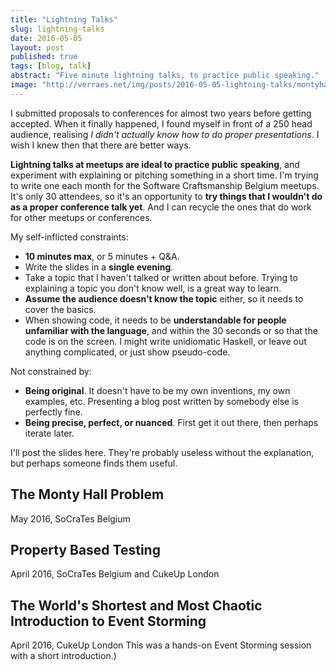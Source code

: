 ```yaml
---
title: "Lightning Talks"
slug: lightning-talks
date: 2016-05-05
layout: post
published: true
tags: [blog, talk]
abstract: "Five minute lightning talks, to practice public speaking."
image: "http://verraes.net/img/posts/2016-05-05-lightning-talks/montyhall.jpg"
---
```


I submitted proposals to conferences for almost two years before getting accepted. When it finally happened, I found myself in front of a 250 head audience, realising *I didn't actually know how to do proper presentations*. I wish I knew then that there are better ways. 

**Lightning talks at meetups are ideal to practice public speaking**, and experiment with explaining or pitching something in a short time. I'm trying to write one each month for the Software Craftsmanship Belgium meetups. It's only 30 attendees, so it's an opportunity to **try things that I wouldn't do as a proper conference talk yet**. And I can recycle the ones that do work for other meetups or conferences.

My self-inflicted constraints:

- **10 minutes max**, or 5 minutes + Q&A.
- Write the slides in a **single evening**.
- Take a topic that I haven't talked or written about before. Trying to explaining a topic you don't know well, is a great way to learn.
- **Assume the audience doesn't know the topic** either, so it needs to cover the basics.
- When showing code, it needs to be **understandable for people unfamiliar with the language**, and within the 30 seconds or so that the code is on the screen. I might write unidiomatic Haskell, or leave out anything complicated, or just show pseudo-code. 

Not constrained by:

- **Being original**. It doesn't have to be my own inventions, my own examples, etc. Presenting a blog post written by somebody else is perfectly fine.
- **Being precise, perfect, or nuanced**. First get it out there, then perhaps iterate later. 

I'll post the slides here. They're probably useless without the explanation, but perhaps someone finds them useful.


## The Monty Hall Problem
May 2016, SoCraTes Belgium
<script async class="speakerdeck-embed" data-id="b0c29a5d8501415ca9b4edb66e397e02" data-ratio="1.77777777777778" src="//speakerdeck.com/assets/embed.js"></script>

## Property Based Testing
April 2016, SoCraTes Belgium and CukeUp London
<script async class="speakerdeck-embed" data-id="eedd62be375f4802b61e3a6afc683c84" data-ratio="1.77777777777778" src="//speakerdeck.com/assets/embed.js"></script>

## The World's Shortest and Most Chaotic Introduction to Event Storming
April 2016, CukeUp London
This was a hands-on Event Storming session with a short introduction.)
<script async class="speakerdeck-embed" data-id="dc2dac4a332f44d6bc338f3a58660b8e" data-ratio="1.77777777777778" src="//speakerdeck.com/assets/embed.js"></script>